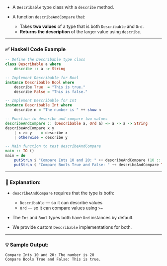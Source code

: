 
* A `Describable` type class with a `describe` method.
* A function `describeAndCompare` that:

  * Takes **two values** of a type that is both `Describable` and `Ord`.
  * **Returns the description** of the larger value using `describe`.

---

### ✅ Haskell Code Example

```haskell
-- Define the Describable type class
class Describable a where
    describe :: a -> String

-- Implement Describable for Bool
instance Describable Bool where
    describe True  = "This is true."
    describe False = "This is false."

-- Implement Describable for Int
instance Describable Int where
    describe n = "The number is " ++ show n

-- Function to describe and compare two values
describeAndCompare :: (Describable a, Ord a) => a -> a -> String
describeAndCompare x y
    | x >= y    = describe x
    | otherwise = describe y

-- Main function to test describeAndCompare
main :: IO ()
main = do
    putStrLn $ "Compare Ints 10 and 20: " ++ describeAndCompare (10 :: Int) (20 :: Int)
    putStrLn $ "Compare Bools True and False: " ++ describeAndCompare True False
```

---

### 🧠 Explanation:

* `describeAndCompare` requires that the type is both:

  * `Describable` — so it can describe values
  * `Ord` — so it can compare values using `>=`
* The `Int` and `Bool` types both have `Ord` instances by default.
* We provide custom `Describable` implementations for both.

---

### 💡 Sample Output:

```
Compare Ints 10 and 20: The number is 20
Compare Bools True and False: This is true.
```


